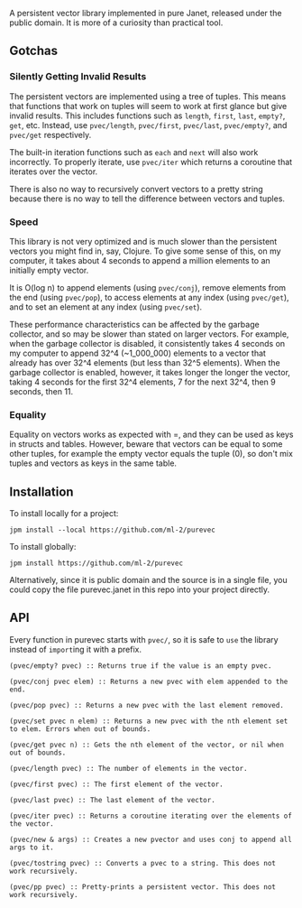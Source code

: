 A persistent vector library implemented in pure Janet, released under the public domain. It is more of a curiosity than practical tool.

## Gotchas

### Silently Getting Invalid Results

The persistent vectors are implemented using a tree of tuples. This means that functions that work on tuples will seem to work at first glance but give invalid results. This includes functions such as `length`, `first`, `last`, `empty?`, `get`, etc. Instead, use `pvec/length`, `pvec/first`, `pvec/last`, `pvec/empty?`, and `pvec/get` respectively.

The built-in iteration functions such as `each` and `next` will also work incorrectly. To properly iterate, use `pvec/iter` which returns a coroutine that iterates over the vector.

There is also no way to recursively convert vectors to a pretty string because there is no way to tell the difference between vectors and tuples.

### Speed

This library is not very optimized and is much slower than the persistent vectors you might find in, say, Clojure. To give some sense of this, on my computer, it takes about 4 seconds to append a million elements to an initially empty vector.

It is O(log n) to append elements (using `pvec/conj`), remove elements from the end (using `pvec/pop`), to access elements at any index (using `pvec/get`), and to set an element at any index (using `pvec/set`).

These performance characteristics can be affected by the garbage collector, and so may be slower than stated on larger vectors. For example, when the garbage collector is disabled, it consistently takes 4 seconds on my computer to append 32^4 (~1_000_000) elements to a vector that already has over 32^4 elements (but less than 32^5 elements). When the garbage collector is enabled, however, it takes longer the longer the vector, taking 4 seconds for the first 32^4 elements, 7 for the next 32^4, then 9 seconds, then 11.

### Equality

Equality on vectors works as expected with =, and they can be used as keys in structs and tables. However, beware that vectors can be equal to some other tuples, for example the empty vector equals the tuple (0), so don't mix tuples and vectors as keys in the same table.

## Installation

To install locally for a project:

```
jpm install --local https://github.com/ml-2/purevec
```

To install globally:

```
jpm install https://github.com/ml-2/purevec
```

Alternatively, since it is public domain and the source is in a single file, you could copy the file purevec.janet in this repo into your project directly.

## API

Every function in purevec starts with `pvec/`, so it is safe to `use` the library instead of `import`ing it with a prefix.

```
(pvec/empty? pvec) :: Returns true if the value is an empty pvec.

(pvec/conj pvec elem) :: Returns a new pvec with elem appended to the end.

(pvec/pop pvec) :: Returns a new pvec with the last element removed.

(pvec/set pvec n elem) :: Returns a new pvec with the nth element set to elem. Errors when out of bounds.

(pvec/get pvec n) :: Gets the nth element of the vector, or nil when out of bounds.

(pvec/length pvec) :: The number of elements in the vector.

(pvec/first pvec) :: The first element of the vector.

(pvec/last pvec) :: The last element of the vector.

(pvec/iter pvec) :: Returns a coroutine iterating over the elements of the vector.

(pvec/new & args) :: Creates a new pvector and uses conj to append all args to it.

(pvec/tostring pvec) :: Converts a pvec to a string. This does not work recursively.

(pvec/pp pvec) :: Pretty-prints a persistent vector. This does not work recursively.
```

